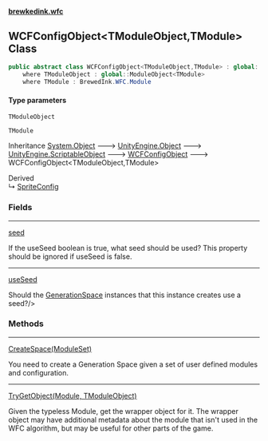 #### [brewkedink.wfc](index.md 'index')
### [](.md '')
## WCFConfigObject&lt;TModuleObject,TModule&gt; Class
```csharp
public abstract class WCFConfigObject<TModuleObject,TModule> : global::WCFConfigObject
    where TModuleObject : global::ModuleObject<TModule>
    where TModule : BrewedInk.WFC.Module
```
#### Type parameters
<a name='WCFConfigObject_TModuleObject_TModule__TModuleObject'></a>
`TModuleObject`  
  
<a name='WCFConfigObject_TModuleObject_TModule__TModule'></a>
`TModule`  
  

Inheritance [System.Object](https://docs.microsoft.com/en-us/dotnet/api/System.Object 'System.Object') &#129106; [UnityEngine.Object](https://docs.microsoft.com/en-us/dotnet/api/UnityEngine.Object 'UnityEngine.Object') &#129106; [UnityEngine.ScriptableObject](https://docs.microsoft.com/en-us/dotnet/api/UnityEngine.ScriptableObject 'UnityEngine.ScriptableObject') &#129106; [WCFConfigObject](WCFConfigObject.md 'WCFConfigObject') &#129106; WCFConfigObject&lt;TModuleObject,TModule&gt;  

Derived  
&#8627; [SpriteConfig](SpriteConfig.md 'SpriteConfig')  
### Fields

***
[seed](WCFConfigObject_TModuleObject_TModule__seed.md 'global::WCFConfigObject&lt;TModuleObject,TModule&gt;.seed')

If the useSeed boolean is true, what seed should be used? This property should be ignored if useSeed is false.  

***
[useSeed](WCFConfigObject_TModuleObject_TModule__useSeed.md 'global::WCFConfigObject&lt;TModuleObject,TModule&gt;.useSeed')

Should the [GenerationSpace](GenerationSpace.md 'BrewedInk.WFC.GenerationSpace') instances that this instance creates use a seed?/>  
### Methods

***
[CreateSpace(ModuleSet)](WCFConfigObject_TModuleObject_TModule__CreateSpace(ModuleSet).md 'global::WCFConfigObject&lt;TModuleObject,TModule&gt;.CreateSpace(BrewedInk.WFC.ModuleSet)')

You need to create a Generation Space given a set of user defined modules and configuration.   

***
[TryGetObject(Module, TModuleObject)](WCFConfigObject_TModuleObject_TModule__TryGetObject(Module_TModuleObject).md 'global::WCFConfigObject&lt;TModuleObject,TModule&gt;.TryGetObject(BrewedInk.WFC.Module, TModuleObject)')

Given the typeless Module, get the wrapper object for it. The wrapper object may have additional metadata about the module that isn't used in the WFC algorithm, but may be useful for other parts of the game.  
